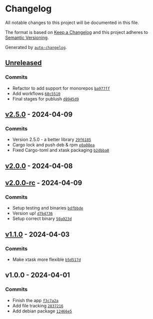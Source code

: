 # Changelog

All notable changes to this project will be documented in this file.

The format is based on [Keep a Changelog](https://keepachangelog.com/en/1.0.0/)
and this project adheres to [Semantic Versioning](https://semver.org/spec/v2.0.0.html).

Generated by [`auto-changelog`](https://github.com/CookPete/auto-changelog).

## [Unreleased](https://github.com/annie444/version/compare/v2.5.0...HEAD)

### Commits

- Refactor to add support for monorepos [`ba977ff`](https://github.com/annie444/version/commit/ba977ff71843f181f4510557ed29317f98d15258)
- Add workflows [`68c5510`](https://github.com/annie444/version/commit/68c551086fd3643cdd712ed75c1737be78aacfcb)
- Final stages for publush [`d8945d9`](https://github.com/annie444/version/commit/d8945d94e903eb47c7d4a09ecef846566d6dfdc4)

## [v2.5.0](https://github.com/annie444/version/compare/v2.0.0...v2.5.0) - 2024-04-09

### Commits

- Version 2.5.0 - a better library [`29f6185`](https://github.com/annie444/version/commit/29f6185a1eabcf72d80610a4540aee4f61cbd0fb)
- Cargo lock and push deb & rpm [`e0a08ea`](https://github.com/annie444/version/commit/e0a08ea1601ab11415f293a4bbae2b1fbed7c37a)
- Fixed Cargo-toml and xtask packaging [`b2dbba8`](https://github.com/annie444/version/commit/b2dbba8955c43baed0c04c4245157f6fb2e954ec)

## [v2.0.0](https://github.com/annie444/version/compare/v2.0.0-rc...v2.0.0) - 2024-04-08

## [v2.0.0-rc](https://github.com/annie444/version/compare/v1.1.0...v2.0.0-rc) - 2024-04-09

### Commits

- Setup testing and binaries [`bdfbbde`](https://github.com/annie444/version/commit/bdfbbdec080d00ab284e01293a215a088e40e085)
- Version up! [`d7b4736`](https://github.com/annie444/version/commit/d7b4736fb1a00a8bf99f5dcb70d252d280de7589)
- Setup correct binary [`50a923d`](https://github.com/annie444/version/commit/50a923de9b96cf3528735adf5fa30e005e3ca415)

## [v1.1.0](https://github.com/annie444/version/compare/v1.0.0...v1.1.0) - 2024-04-03

### Commits

- Make xtask more flexible [`b5d517d`](https://github.com/annie444/version/commit/b5d517de1007e372557f5c977f242891ae75111a)

## v1.0.0 - 2024-04-01

### Commits

- Finish the app [`f3c7a2a`](https://github.com/annie444/version/commit/f3c7a2acdf94ec6546030eb9d3b3edaf3be85e81)
- Add file tracking [`2837216`](https://github.com/annie444/version/commit/28372165cf2649702cffc0cfdcf7c1c915b02366)
- Add debian package [`12466e5`](https://github.com/annie444/version/commit/12466e599d4793089558c2fd431a2b8a59902f7e)

